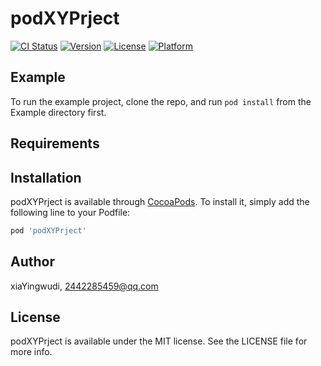 # podXYPrject

[![CI Status](https://img.shields.io/travis/xiaYingwudi/podXYPrject.svg?style=flat)](https://travis-ci.org/xiaYingwudi/podXYPrject)
[![Version](https://img.shields.io/cocoapods/v/podXYPrject.svg?style=flat)](https://cocoapods.org/pods/podXYPrject)
[![License](https://img.shields.io/cocoapods/l/podXYPrject.svg?style=flat)](https://cocoapods.org/pods/podXYPrject)
[![Platform](https://img.shields.io/cocoapods/p/podXYPrject.svg?style=flat)](https://cocoapods.org/pods/podXYPrject)

## Example

To run the example project, clone the repo, and run `pod install` from the Example directory first.

## Requirements

## Installation

podXYPrject is available through [CocoaPods](https://cocoapods.org). To install
it, simply add the following line to your Podfile:

```ruby
pod 'podXYPrject'
```

## Author

xiaYingwudi, 2442285459@qq.com

## License

podXYPrject is available under the MIT license. See the LICENSE file for more info.
